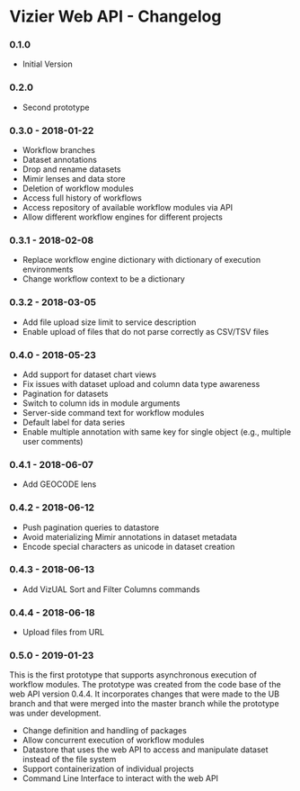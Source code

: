 # Vizier Web API - Changelog

### 0.1.0

* Initial Version

### 0.2.0

* Second prototype

### 0.3.0 - 2018-01-22

* Workflow branches
* Dataset annotations
* Drop and rename datasets
* Mimir lenses and data store
* Deletion of workflow modules
* Access full history of workflows
* Access repository of available workflow modules via API
* Allow different workflow engines for different projects

### 0.3.1 - 2018-02-08

* Replace workflow engine dictionary with dictionary of execution environments
* Change workflow context to be a dictionary


### 0.3.2 - 2018-03-05

* Add file upload size limit to service description
* Enable upload of files that do not parse correctly as CSV/TSV files


### 0.4.0 - 2018-05-23

* Add support for dataset chart views
* Fix issues with dataset upload and column data type awareness
* Pagination for datasets
* Switch to column ids in module arguments
* Server-side command text for workflow modules
* Default label for data series
* Enable multiple annotation with same key for single object (e.g., multiple user comments)


### 0.4.1 - 2018-06-07

* Add GEOCODE lens


### 0.4.2 - 2018-06-12

* Push pagination queries to datastore
* Avoid materializing Mimir annotations in dataset metadata
* Encode special characters as unicode in dataset creation


### 0.4.3 - 2018-06-13

* Add VizUAL Sort and Filter Columns commands


### 0.4.4 - 2018-06-18

* Upload files from URL


### 0.5.0 - 2019-01-23

This is the first prototype that supports asynchronous execution of workflow modules. The prototype was created from the code base of the web API version 0.4.4. It incorporates changes that were made to the UB branch and that were merged into the master branch while the prototype was under development.

* Change definition and handling of packages
* Allow concurrent execution of workflow modules
* Datastore that uses the web API to access and manipulate dataset instead of the file system
* Support containerization of individual projects
* Command Line Interface to interact with the web API
